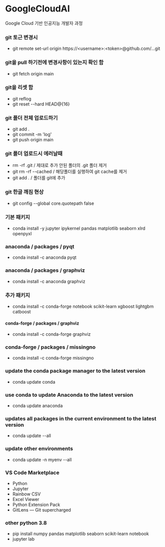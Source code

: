 # GoogleCloudAI
Google Cloud 기반 인공지능 개발자 과정

### git 토근 변경시
- git remote set-url origin https://\<username\>:\<token\>@github.com/...git

### git을 pull 하기전에 변경사항이 있는지 확인 함
- git fetch origin main

### git을 리셋 함
- git reflog
- git reset --hard HEAD@{16}

### git 폴더 전체 업로드하기
- git add .
- git commit -m 'log'
- git push origin main

### git 폴더 업로드시 에러날때
- rm -rf .git / 제대로 추가 안된 폴더의 .git 폴더 제거
- git rm -rf --cached / 해당폴더를 실행하여 git cache를 제거
- git add . / 폴더를 git에 추가

### git 한글 깨짐 현상
- git config --global core.quotepath false






### 기본 패키지
- conda install -y jupyter ipykernel pandas matplotlib seaborn xlrd openpyxl

### anaconda / packages / pyqt
- conda install -c anaconda pyqt

### anaconda / packages / graphviz
- conda install -c anaconda graphviz

### 추가 패키지
- conda install -c conda-forge notebook scikit-learn xgboost lightgbm catboost

#### conda-forge / packages / graphviz
- conda install -c conda-forge graphviz

### conda-forge / packages / missingno
- conda install -c conda-forge missingno







### update the conda package manager to the latest version
- conda update conda
### use conda to update Anaconda to the latest version
- conda update anaconda
### updates all packages in the current environment to the latest version
- conda update --all
### update other environments
- conda update -n myenv --all



### VS Code Marketplace
- Python
- Jupyter
- Rainbow CSV
- Excel Viewer
- Python Extension Pack
- GitLens — Git supercharged

### other python 3.8
- pip install numpy pandas matplotlib seaborn scikit-learn notebook
- jupyter lab

